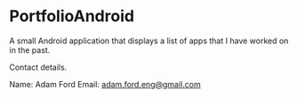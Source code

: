 # PortfolioAndroid

A small Android application that displays a list of apps that I have worked on in the past.

Contact details.

Name: Adam Ford
Email: adam.ford.eng@gmail.com
